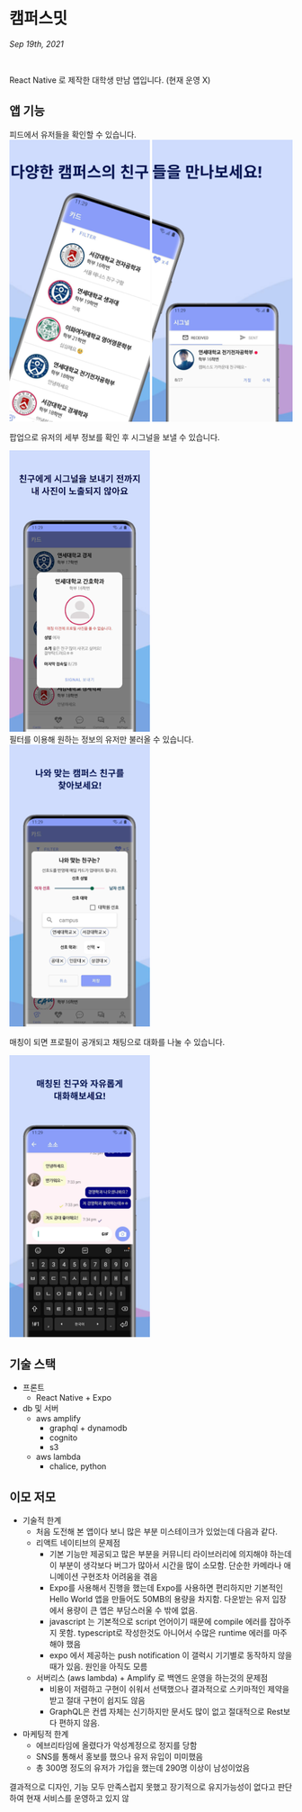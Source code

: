 # 캠퍼스밋

*Sep 19th, 2021*

<br>

React Native 로 제작한 대학생 만남 앱입니다. (현재 운영 X)

## 앱 기능

피드에서 유저들을 확인할 수 있습니다.
<br>
<img src="demo_imgs/screen1.webp" width="250">
<img src="demo_imgs/screen2.webp" width="250">

팝업으로 유저의 세부 정보를 확인 후 시그널을 보낼 수 있습니다.

<img src="demo_imgs/screen3.webp" width="250">
<br>
필터를 이용해 원하는 정보의 유저만 불러올 수 있습니다.

<img src="demo_imgs/screen4.webp" width="250">
<br>

매칭이 되면 프로필이 공개되고 채팅으로 대화를 나눌 수 있습니다.

<img src="demo_imgs/screen5.webp" width="250">

<br>

## 기술 스택
- 프론트
  - React Native + Expo
- db 및 서버
  - aws amplify
    - graphql + dynamodb
    - cognito
    - s3 
  - aws lambda 
    - chalice, python


## 이모 저모
- 기술적 한계
  - 처음 도전해 본 앱이다 보니 많은 부분 미스테이크가 있었는데 다음과 같다.
  - 리액트 네이티브의 문제점
    - 기본 기능만 제공되고 많은 부분을 커뮤니티 라이브러리에 의지해야 하는데 이 부분이 생각보다 버그가 많아서 시간을 많이 소모함. 단순한 카메라나 애니메이션 구현조차 어려움을 겪음
    - Expo를 사용해서 진행을 했는데 Expo를 사용하면 편리하지만 기본적인 Hello World 앱을 만들어도 50MB의 용량을 차지함. 다운받는 유저 입장에서 용량이 큰 앱은 부담스러울 수  밖에 없음.
    - javascript 는 기본적으로 script 언어이기 때문에 compile 에러를 잡아주지 못함. typescript로 작성한것도 아니어서 수많은 runtime 에러를 마주해야 했음
    - expo 에서 제공하는 push notification 이 갤럭시 기기별로 동작하지 않을 때가 있음. 원인을 아직도 모름
  - 서버리스 (aws lambda) + Amplify 로 백엔드 운영을 하는것의 문제점
    - 비용이 저렴하고 구현이 쉬워서 선택했으나 결과적으로 스키마적인 제약을 받고 절대 구현이 쉽지도 않음
    - GraphQL은 컨셉 자체는 신기하지만 문서도 많이 없고 절대적으로 Rest보다 편하지 않음. 
- 마케팅적 한계
  - 에브리타임에 올렸다가 악성계정으로 정지를 당함
  - SNS를 통해서 홍보를 했으나 유저 유입이 미미했음
  - 총 300명 정도의 유저가 가입을 했는데 290명 이상이 남성이었음

결과적으로 디자인, 기능 모두 만족스럽지 못했고 장기적으로 유지가능성이 없다고 판단하여 현재 서비스를 운영하고 있지 않
    